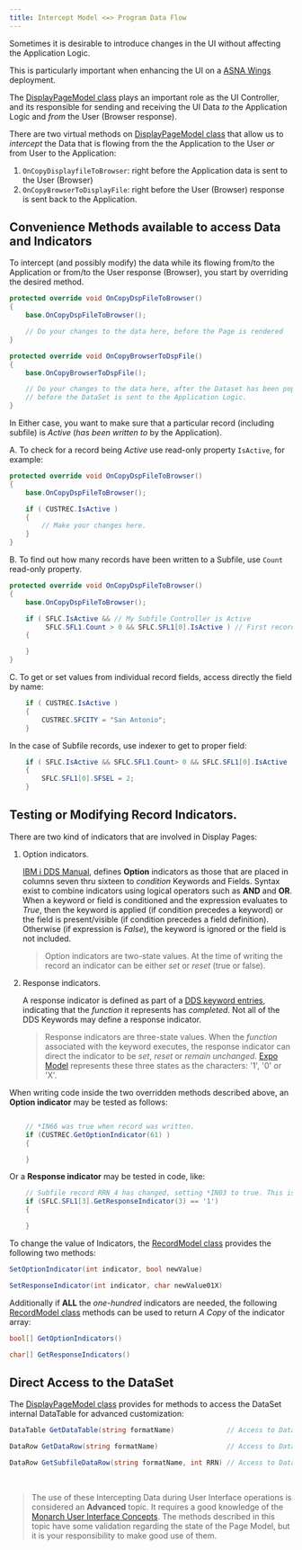 ```yaml
---
title: Intercept Model <=> Program Data Flow
---
```


Sometimes it is desirable to introduce changes in the UI without affecting the Application Logic.

This is particularly important when enhancing the UI on a [ASNA Wings](https://docs.asna.com/documentation/Help170/Wings/_HTML/Welcome.htm) deployment.

The [DisplayPageModel class](/reference/asna-qsys-expo/expo-model/display-page-model.html) plays an important role as the UI Controller, and its responsible for sending and receiving the UI Data *to* the Application Logic and *from* the User (Browser response).

There are two virtual methods on [DisplayPageModel class](/reference/asna-qsys-expo/expo-model/display-page-model.html) that allow us to *intercept* the Data that is flowing from the the Application to the User *or* from User to the Application:

1. `OnCopyDisplayfileToBrowser`: right before the Application data is sent to the User (Browser) 
2. `OnCopyBrowserToDisplayFile`: right before the User (Browser) response is sent back to the Application.

## Convenience Methods available to access Data and Indicators

To intercept (and possibly modify) the data while its flowing from/to the Application or from/to the User response (Browser), you start by overriding the desired method.

```cs
protected override void OnCopyDspFileToBrowser()
{
    base.OnCopyDspFileToBrowser();

    // Do your changes to the data here, before the Page is rendered
}

protected override void OnCopyBrowserToDspFile()
{
    base.OnCopyBrowserToDspFile();

    // Do your changes to the data here, after the Dataset has been populated, right 
    // before the DataSet is sent to the Application Logic.
}
```

In Either case, you want to make sure that a particular record (including subfile) is *Active* (*has been written to* by the Application).

A. To check for a record being *Active* use read-only property `IsActive`, for example:

```cs
protected override void OnCopyDspFileToBrowser()
{
    base.OnCopyDspFileToBrowser();

    if ( CUSTREC.IsActive )
    {
        // Make your changes here.
    }
}

```

B. To find out how many records have been written to a Subfile, use `Count` read-only property.

```cs
protected override void OnCopyDspFileToBrowser()
{
    base.OnCopyDspFileToBrowser();

    if ( SFLC.IsActive && // My Subfile Controller is Active
         SFLC.SFL1.Count > 0 && SFLC.SFL1[0].IsActive ) // First record on the Subfile is Active
    {

    }
}
```


C. To get or set values from individual record fields, access directly the field by name:

```cs
    if ( CUSTREC.IsActive )
    {
        CUSTREC.SFCITY = "San Antonio";
    }
```

In the case of Subfile records, use indexer to get to proper field:

```cs
    if ( SFLC.IsActive && SFLC.SFL1.Count> 0 && SFLC.SFL1[0].IsActive ) 
    {
        SFLC.SFL1[0].SFSEL = 2;
    }
```

## Testing or Modifying Record Indicators.

There are two kind of indicators that are involved in Display Pages:
1. Option indicators.

    [IBM i DDS Manual](https://www.ibm.com/docs/en/i/7.5?topic=44-condition-display-files-positions-7-through-16), defines **Option** indicators as those that are placed in columns seven thru sixteen to *condition* Keywords and Fields. Syntax exist to combine indicators using logical operators such as **AND** and **OR**. When a keyword or field is conditioned and the expression evaluates to *True*, then the keyword is applied (if condition precedes a keyword) or the field is present/visible (if condition precedes a field definition). Otherwise (if expression is *False*), the keyword is ignored or the field is not included.

    >Option indicators are two-state values. At the time of writing the record an indicator can be either *set* or *reset* (true or false).

2. Response indicators. 

    A response indicator is defined as part of a [DDS keyword entries](https://www.ibm.com/docs/en/i/7.5?topic=ddf-dds-keyword-entries-display-files-positions-45-through-80), indicating that the *function* it represents has *completed*. Not all of the DDS Keywords may define a response indicator.

    >Response indicators are three-state values. When the *function* associated with the keyword executes, the response indicator can direct the indicator to be *set*, *reset* or *remain unchanged*. [Expo Model](/reference/asna-qsys-expo/expo-model/expo-model-intro.html) represents these three states as the characters: '1', '0' or 'X'.


When writing code inside the two overridden methods described above, an **Option indicator** may be tested as follows:

```cs

    // *IN66 was true when record was written.
    if (CUSTREC.GetOptionIndicator(61) ) 
    {

    }
```

Or a **Response indicator** may be tested in code, like:

```cs
    // Subfile record RRN 4 has changed, setting *IN03 to true. This is assuming that ChangeIndicator is defined on this record.
    if (SFLC.SFL1[3].GetResponseIndicator(3) == '1')
    {

    }
```

To change the value of Indicators, the [RecordModel class](http://localhost:4000/reference/asna-qsys-expo/expo-model/record-model.html) provides the following two methods:

```cs
SetOptionIndicator(int indicator, bool newValue)

SetResponseIndicator(int indicator, char newValue01X)
```

Additionally if **ALL** the *one-hundred* indicators are needed, the following [RecordModel class](http://localhost:4000/reference/asna-qsys-expo/expo-model/record-model.html) methods can be used to return *A Copy* of the indicator array:

```cs
bool[] GetOptionIndicators()

char[] GetResponseIndicators()
```

## Direct Access to the DataSet

The [DisplayPageModel class](/reference/asna-qsys-expo/expo-model/display-page-model.html) provides for methods to access the DataSet internal DataTable for advanced customization:

```cs
DataTable GetDataTable(string formatName)             // Access to DataTable for any active record (including subfile records)

DataRow GetDataRow(string formatName)                 // Access to DataRow for any active record (non-subfile)

DataRow GetSubfileDataRow(string formatName, int RRN) // Access to DataRow for any active subfile record (requires subfile-record RRN)
```


<br>

>The use of these Intercepting Data during User Interface operations is considered an **Advanced** topic. It requires a good knowledge of the [Monarch User Interface  Concepts](https://asnaqsys.github.io/concepts/user-interface/ui-overview.html). The methods described in this topic have some validation regarding the state of the Page Model, but it is your responsibility to make good use of them.